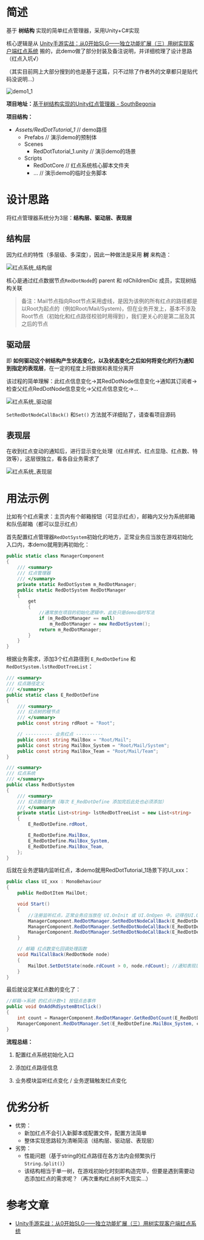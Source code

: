 # 简述

基于 **树结构** 实现的简单红点管理器，采用Unity+C#实现

核心逻辑是从 [Unity手游实战：从0开始SLG——独立功能扩展（三）用树实现客户端红点系统](https://zhuanlan.zhihu.com/p/85978429) 搬的，此demo做了部分封装及备注说明，并详细梳理了设计思路（红点入坑√）

（其实目前网上大部分搜到的也是基于这篇，只不过除了作者外的文章都只是贴代码没说明...）

![demo1_1](./Pic/demo1_1.gif)

**项目地址：**[基于树结构实现的Unity红点管理器 - SouthBegonia](https://github.com/SouthBegonia/RedDotManager)

**项目结构：**

- *Assets/RedDotTutorial_1*    // demo路径
  - Prefabs	// 演示demo的预制体
  - Scenes 
    - RedDotTutorial_1.unity    // 演示demo的场景
  - Scripts
    - RedDotCore    // 红点系统核心脚本文件夹
    - ...    // 演示demo的临时业务脚本

# 设计思路

将红点管理器系统分为3层：**结构层、驱动层、表现层**

## 结构层

因为红点的特性（多层级、多深度），因此一种做法是采用 **树** 来构造：

![红点系统_结构层](./Pic/红点系统_结构层.png)


核心是通过红点数据节点`RedDotNode`的 parent 和 rdChildrenDic 成员，实现树结构关联

> 备注：Mail节点指向Root节点采用虚线，是因为该例的所有红点的路径都是以Root为起点的（例如Root/Mail/System)，但在业务开发上，基本不涉及Root节点（初始化和红点路径校验时用得到），我们更关心的是第二层及其之后的节点

## 驱动层

即 **如何驱动这个树结构产生状态变化，以及状态变化之后如何将变化的行为通知到指定的表现层**，在一定的程度上将数据和表现分离开

该过程的简单理解：此红点信息变化->其RedDotNode信息变化->通知其订阅者->检查父红点RedDotNode信息变化->父红点信息变化->...

![红点系统_驱动层](./Pic/红点系统_驱动层.png)


`SetRedDotNodeCallBack()` 和`Set()` 方法就不详细贴了，请查看项目源码

## 表现层

在收到红点变动的通知后，进行显示变化处理（红点样式、红点显隐、红点数、特效等），这层很独立，看各自业务需求了

![红点系统_表现层](./Pic/红点系统_表现层.png)


# 用法示例

比如有个红点需求：主页内有个邮箱按钮（可显示红点），邮箱内又分为系统邮箱和队伍邮箱（都可以显示红点）

首先配置红点管理器`RedDotSystem`初始化的地方，正常业务应当放在游戏初始化入口内，本demo就用到再初始化：

```c#
public static class ManagerComponent
{
    /// <summary>
    /// 红点管理器
    /// </summary>
    private static RedDotSystem m_RedDotManager;
    public static RedDotSystem RedDotManager
    {
        get
        {
            //通常放在项目的初始化逻辑中，此处只是demo临时写法
            if (m_RedDotManager == null)
                m_RedDotManager = new RedDotSystem();
            return m_RedDotManager;
        }
    }
}
```

根据业务需求，添加3个红点路径到 `E_RedDotDefine` 和 `RedDotSystem.lstRedDotTreeList`：

```c#
/// <summary>
/// 红点路径定义
/// </summary>
public static class E_RedDotDefine
{
    /// <summary>
    /// 红点树的根节点
    /// </summary>
    public const string rdRoot = "Root";

    // ---------- 业务红点 ----------
    public const string MailBox = "Root/Mail";
    public const string MailBox_System = "Root/Mail/System";
    public const string MailBox_Team = "Root/Mail/Team";
}

/// <summary>
/// 红点系统
/// </summary>
public class RedDotSystem
{
    /// <summary>
    /// 红点路径的表（每次 E_RedDotDefine 添加完后此处也必须添加）
    /// </summary>
    private static List<string> lstRedDotTreeList = new List<string>
    {
        E_RedDotDefine.rdRoot,

        E_RedDotDefine.MailBox,
        E_RedDotDefine.MailBox_System,
        E_RedDotDefine.MailBox_Team,
    };
}
```

后就在业务逻辑内监听红点，本demo就用RedDotTutorial_1场景下的UI_xxx：

```c#
public class UI_xxx : MonoBehaviour
{
    public RedDotItem MailDot;

    void Start()
    {
        //注册监听红点，正常业务应当放在 UI.OnInit 或 UI.OnOpen 中。记得在UI.OnClose 或 UI.OnDestroy时监听置null
        ManagerComponent.RedDotManager.SetRedDotNodeCallBack(E_RedDotDefine.MailBox, MailCallBack);
        ManagerComponent.RedDotManager.SetRedDotNodeCallBack(E_RedDotDefine.MailBox_System, MailSystemCallBack);
        ManagerComponent.RedDotManager.SetRedDotNodeCallBack(E_RedDotDefine.MailBox_Team, MailTeamCallBack);
    }

    // 邮箱 红点数变化回调处理函数
    void MailCallBack(RedDotNode node)
    {
        MailDot.SetDotState(node.rdCount > 0, node.rdCount); //通知表现层
    }
}
```

最后就设定某红点数的变化了：

```c#
//邮箱->系统 的红点计数+1 按钮点击事件
public void OnAddRdSystemBtnClick()
{
    int count = ManagerComponent.RedDotManager.GetRedDotCount(E_RedDotDefine.MailBox_System);
    ManagerComponent.RedDotManager.Set(E_RedDotDefine.MailBox_System, count + 1);
}
```

**流程总结：**

1. 配置红点系统初始化入口

2. 添加红点路径信息

3. 业务模块监听红点变化 / 业务逻辑触发红点变化

# 优劣分析

- 优势：
  - 新加红点不会引入新脚本或配置文件，配置方法简单
  - 整体实现思路较为清晰简洁（结构层、驱动层、表现层）
- 劣势：
  - 性能问题（基于string的红点路径在各方法内会频繁执行`String.Split()`）
  - 该结构相当于单一树，在游戏初始化时刻即构造完毕，但要是遇到需要动态添加红点的需求呢？（再次重构红点树不大现实...）

# 参考文章

- [Unity手游实战：从0开始SLG——独立功能扩展（三）用树实现客户端红点系统](https://zhuanlan.zhihu.com/p/85978429)
